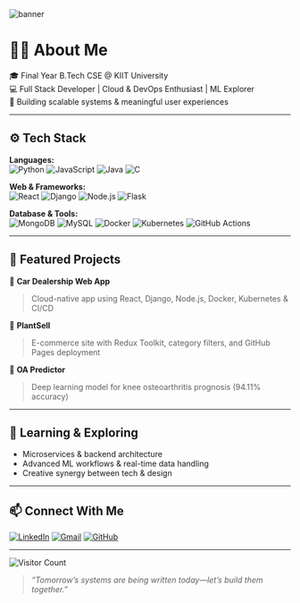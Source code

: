 <!-- Banner -->
<img src="https://capsule-render.vercel.app/api?type=waving&color=0:00C9FF,100:92FE9D&height=200&section=header&text=Hi,%20I'm%20Ritwik%20Chunni!&fontSize=40&fontColor=ffffff&fontAlign=70&desc=Full%20Stack%20Developer%20|%20Cloud%20&%20ML%20Explorer&descAlign=70&descSize=20" alt="banner"/>

# 👨‍💻 About Me

🎓 Final Year B.Tech CSE @ KIIT University  
💻 Full Stack Developer | Cloud & DevOps Enthusiast | ML Explorer  
🚀 Building scalable systems & meaningful user experiences  

---

## ⚙️ Tech Stack

**Languages:**  
![Python](https://img.shields.io/badge/Python-3776AB?style=flat&logo=python&logoColor=white)
![JavaScript](https://img.shields.io/badge/JavaScript-F7DF1E?style=flat&logo=javascript&logoColor=black)
![Java](https://img.shields.io/badge/Java-007396?style=flat&logo=java&logoColor=white)
![C](https://img.shields.io/badge/C-00599C?style=flat&logo=c&logoColor=white)

**Web & Frameworks:**  
![React](https://img.shields.io/badge/React-20232A?style=flat&logo=react&logoColor=61DAFB)
![Django](https://img.shields.io/badge/Django-092E20?style=flat&logo=django&logoColor=white)
![Node.js](https://img.shields.io/badge/Node.js-43853D?style=flat&logo=node.js&logoColor=white)
![Flask](https://img.shields.io/badge/Flask-000000?style=flat&logo=flask)

**Database & Tools:**  
![MongoDB](https://img.shields.io/badge/MongoDB-4EA94B?style=flat&logo=mongodb&logoColor=white)
![MySQL](https://img.shields.io/badge/MySQL-4479A1?style=flat&logo=mysql&logoColor=white)
![Docker](https://img.shields.io/badge/Docker-2496ED?style=flat&logo=docker&logoColor=white)
![Kubernetes](https://img.shields.io/badge/Kubernetes-326CE5?style=flat&logo=kubernetes&logoColor=white)
![GitHub Actions](https://img.shields.io/badge/GitHub%20Actions-2088FF?style=flat&logo=github-actions&logoColor=white)

---

## 📌 Featured Projects

🔹 **Car Dealership Web App**  
> Cloud-native app using React, Django, Node.js, Docker, Kubernetes & CI/CD

🔹 **PlantSell**  
> E-commerce site with Redux Toolkit, category filters, and GitHub Pages deployment

🔹 **OA Predictor**  
> Deep learning model for knee osteoarthritis prognosis (94.11% accuracy)

---

## 🧠 Learning & Exploring
- Microservices & backend architecture
- Advanced ML workflows & real-time data handling
- Creative synergy between tech & design

---

## 📫 Connect With Me

[![LinkedIn](https://img.shields.io/badge/LinkedIn-blue?style=flat&logo=linkedin&logoColor=white)](https://linkedin.com/in/ritwik-chunni)
[![Gmail](https://img.shields.io/badge/Gmail-D14836?style=flat&logo=gmail&logoColor=white)](mailto:ritwik26@gmail.com)
[![GitHub](https://img.shields.io/badge/GitHub-100000?style=flat&logo=github&logoColor=white)](https://github.com/ritwikrathore26)

---

![Visitor Count](https://komarev.com/ghpvc/?username=ritwikrathore26&label=Profile%20views&color=0e75b6&style=flat)

> _“Tomorrow’s systems are being written today—let’s build them together.”_

